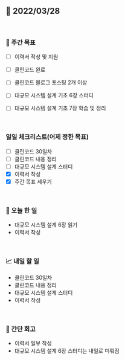 ## 📅 2022/03/28

<br/>

### 🏹 주간 목표

- [ ] 이력서 작성 및 지원
- [ ] 클린코드 완료
- [ ] 클린코드 블로그 포스팅 2개 이상
- [ ] 대규모 시스템 설계 기초 6장 스터디
- [ ] 대규모 시스템 설계 기초 7장 학습 및 정리


<br/>

### 일일 체크리스트(어제 정한 목표)

- [ ] 클린코드 30일차
- [ ] 클린코드 내용 정리
- [ ] 대규모 시스템 설계 스터디
- [x] 이력서 작성
- [x] 주간 목표 세우기

<br/>

### 💯 오늘 한 일

- 대규모 시스템 설계 6장 읽기
- 이력서 작성

<br/>

### 📈 내일 할 일

- 클린코드 30일차
- 클린코드 내용 정리
- 대규모 시스템 설계 스터디
- 이력서 작성

<br/>

### 🧐 간단 회고

- 이력서 일부 작성
- 대규모 시스템 설계 6장 스터디는 내일로 미뤄짐

